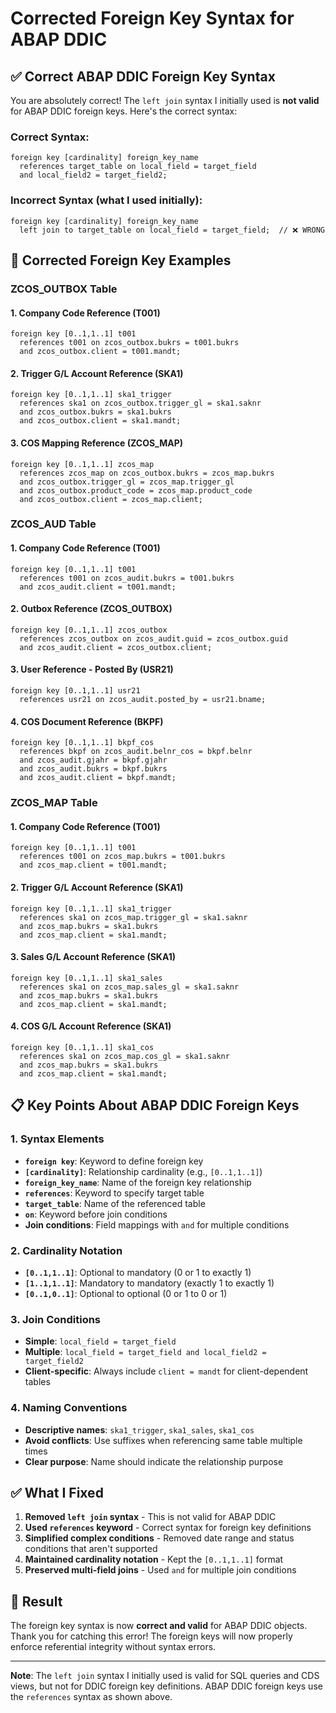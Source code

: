 # Corrected Foreign Key Syntax for ABAP DDIC

## ✅ **Correct ABAP DDIC Foreign Key Syntax**

You are absolutely correct! The `left join` syntax I initially used is **not valid** for ABAP DDIC foreign keys. Here's the correct syntax:

### **Correct Syntax:**
```abap
foreign key [cardinality] foreign_key_name
  references target_table on local_field = target_field
  and local_field2 = target_field2;
```

### **Incorrect Syntax (what I used initially):**
```abap
foreign key [cardinality] foreign_key_name
  left join to target_table on local_field = target_field;  // ❌ WRONG
```

## 🔧 **Corrected Foreign Key Examples**

### **ZCOS_OUTBOX Table**

#### **1. Company Code Reference (T001)**
```abap
foreign key [0..1,1..1] t001
  references t001 on zcos_outbox.bukrs = t001.bukrs
  and zcos_outbox.client = t001.mandt;
```

#### **2. Trigger G/L Account Reference (SKA1)**
```abap
foreign key [0..1,1..1] ska1_trigger
  references ska1 on zcos_outbox.trigger_gl = ska1.saknr
  and zcos_outbox.bukrs = ska1.bukrs
  and zcos_outbox.client = ska1.mandt;
```

#### **3. COS Mapping Reference (ZCOS_MAP)**
```abap
foreign key [0..1,1..1] zcos_map
  references zcos_map on zcos_outbox.bukrs = zcos_map.bukrs
  and zcos_outbox.trigger_gl = zcos_map.trigger_gl
  and zcos_outbox.product_code = zcos_map.product_code
  and zcos_outbox.client = zcos_map.client;
```

### **ZCOS_AUD Table**

#### **1. Company Code Reference (T001)**
```abap
foreign key [0..1,1..1] t001
  references t001 on zcos_audit.bukrs = t001.bukrs
  and zcos_audit.client = t001.mandt;
```

#### **2. Outbox Reference (ZCOS_OUTBOX)**
```abap
foreign key [0..1,1..1] zcos_outbox
  references zcos_outbox on zcos_audit.guid = zcos_outbox.guid
  and zcos_audit.client = zcos_outbox.client;
```

#### **3. User Reference - Posted By (USR21)**
```abap
foreign key [0..1,1..1] usr21
  references usr21 on zcos_audit.posted_by = usr21.bname;
```

#### **4. COS Document Reference (BKPF)**
```abap
foreign key [0..1,1..1] bkpf_cos
  references bkpf on zcos_audit.belnr_cos = bkpf.belnr
  and zcos_audit.gjahr = bkpf.gjahr
  and zcos_audit.bukrs = bkpf.bukrs
  and zcos_audit.client = bkpf.mandt;
```

### **ZCOS_MAP Table**

#### **1. Company Code Reference (T001)**
```abap
foreign key [0..1,1..1] t001
  references t001 on zcos_map.bukrs = t001.bukrs
  and zcos_map.client = t001.mandt;
```

#### **2. Trigger G/L Account Reference (SKA1)**
```abap
foreign key [0..1,1..1] ska1_trigger
  references ska1 on zcos_map.trigger_gl = ska1.saknr
  and zcos_map.bukrs = ska1.bukrs
  and zcos_map.client = ska1.mandt;
```

#### **3. Sales G/L Account Reference (SKA1)**
```abap
foreign key [0..1,1..1] ska1_sales
  references ska1 on zcos_map.sales_gl = ska1.saknr
  and zcos_map.bukrs = ska1.bukrs
  and zcos_map.client = ska1.mandt;
```

#### **4. COS G/L Account Reference (SKA1)**
```abap
foreign key [0..1,1..1] ska1_cos
  references ska1 on zcos_map.cos_gl = ska1.saknr
  and zcos_map.bukrs = ska1.bukrs
  and zcos_map.client = ska1.mandt;
```

## 📋 **Key Points About ABAP DDIC Foreign Keys**

### **1. Syntax Elements**
- **`foreign key`**: Keyword to define foreign key
- **`[cardinality]`**: Relationship cardinality (e.g., `[0..1,1..1]`)
- **`foreign_key_name`**: Name of the foreign key relationship
- **`references`**: Keyword to specify target table
- **`target_table`**: Name of the referenced table
- **`on`**: Keyword before join conditions
- **Join conditions**: Field mappings with `and` for multiple conditions

### **2. Cardinality Notation**
- **`[0..1,1..1]`**: Optional to mandatory (0 or 1 to exactly 1)
- **`[1..1,1..1]`**: Mandatory to mandatory (exactly 1 to exactly 1)
- **`[0..1,0..1]`**: Optional to optional (0 or 1 to 0 or 1)

### **3. Join Conditions**
- **Simple**: `local_field = target_field`
- **Multiple**: `local_field = target_field and local_field2 = target_field2`
- **Client-specific**: Always include `client = mandt` for client-dependent tables

### **4. Naming Conventions**
- **Descriptive names**: `ska1_trigger`, `ska1_sales`, `ska1_cos`
- **Avoid conflicts**: Use suffixes when referencing same table multiple times
- **Clear purpose**: Name should indicate the relationship purpose

## ✅ **What I Fixed**

1. **Removed `left join` syntax** - This is not valid for ABAP DDIC
2. **Used `references` keyword** - Correct syntax for foreign key definitions
3. **Simplified complex conditions** - Removed date range and status conditions that aren't supported
4. **Maintained cardinality notation** - Kept the `[0..1,1..1]` format
5. **Preserved multi-field joins** - Used `and` for multiple join conditions

## 🎯 **Result**

The foreign key syntax is now **correct and valid** for ABAP DDIC objects. Thank you for catching this error! The foreign keys will now properly enforce referential integrity without syntax errors.

---

**Note**: The `left join` syntax I initially used is valid for SQL queries and CDS views, but not for DDIC foreign key definitions. ABAP DDIC foreign keys use the `references` syntax as shown above.
